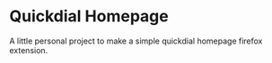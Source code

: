 # Quickdial Homepage

A little personal project to make a simple quickdial homepage firefox extension.
